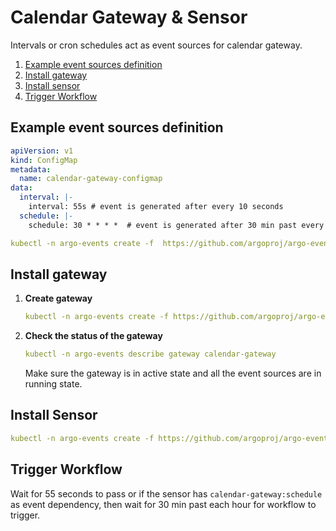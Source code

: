 # Calendar Gateway & Sensor

Intervals or cron schedules act as event sources for calendar gateway.

1. [Example event sources definition](#example-event-sources-definition)
2. [Install gateway](#install-gateway)
3. [Install sensor](#install-sensor)
4. [Trigger Workflow](#trigger-workflow)

## Example event sources definition
```yaml
apiVersion: v1
kind: ConfigMap
metadata:
  name: calendar-gateway-configmap
data:
  interval: |-
    interval: 55s # event is generated after every 10 seconds
  schedule: |-
    schedule: 30 * * * *  # event is generated after 30 min past every hour
```

```yaml
kubectl -n argo-events create -f  https://github.com/argoproj/argo-events/blob/master/examples/gateways/calendar-gateway-configmap.yaml
```

## Install gateway
1. **Create gateway**

    ```yaml
    kubectl -n argo-events create -f https://github.com/argoproj/argo-events/blob/master/examples/gateways/calendar.yaml
    ```

2. **Check the status of the gateway**
    
    ```yaml
    kubectl -n argo-events describe gateway calendar-gateway
    ```
    
   Make sure the gateway is in active state and all the event sources are in running state.
   
## Install Sensor
```yaml
kubectl -n argo-events create -f https://github.com/argoproj/argo-events/blob/master/examples/sensors/calendar.yaml
```

## Trigger Workflow
Wait for 55 seconds to pass or if the sensor has `calendar-gateway:schedule` as event dependency, then wait for 30 min past each hour
for workflow to trigger.